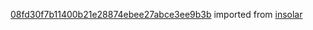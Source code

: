 [08fd30f7b11400b21e28874ebee27abce3ee9b3b](https://github.com/insolar/insolar/commit/08fd30f7b11400b21e28874ebee27abce3ee9b3b) imported from [insolar](https://github.com/insolar/insolar)
